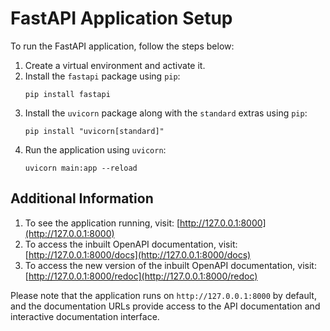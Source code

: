 
# FastAPI Application Setup

To run the FastAPI application, follow the steps below:

1. Create a virtual environment and activate it.
2. Install the `fastapi` package using `pip`:
   ```
   pip install fastapi
   ```
3. Install the `uvicorn` package along with the `standard` extras using `pip`:
   ```
   pip install "uvicorn[standard]"
   ```
4. Run the application using `uvicorn`:
   ```
   uvicorn main:app --reload
   ```

## Additional Information

1. To see the application running, visit: [http://127.0.0.1:8000](http://127.0.0.1:8000)
2. To access the inbuilt OpenAPI documentation, visit: [http://127.0.0.1:8000/docs](http://127.0.0.1:8000/docs)
3. To access the new version of the inbuilt OpenAPI documentation, visit: [http://127.0.0.1:8000/redoc](http://127.0.0.1:8000/redoc)

Please note that the application runs on `http://127.0.0.1:8000` by default, and the documentation URLs provide access to the API documentation and interactive documentation interface.